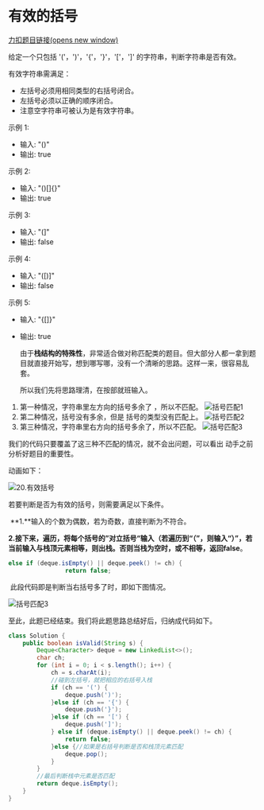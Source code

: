 # 有效的括号

[力扣题目链接(opens new window)](https://leetcode.cn/problems/valid-parentheses/)

给定一个只包括 '('，')'，'{'，'}'，'['，']' 的字符串，判断字符串是否有效。

有效字符串需满足：

- 左括号必须用相同类型的右括号闭合。
- 左括号必须以正确的顺序闭合。
- 注意空字符串可被认为是有效字符串。

示例 1:

- 输入: "()"
- 输出: true

示例 2:

- 输入: "()[]{}"
- 输出: true

示例 3:

- 输入: "(]"
- 输出: false

示例 4:

- 输入: "([)]"
- 输出: false

示例 5:

- 输入: "{[]}"
- 输出: true



  由于**栈结构的特殊性**，非常适合做对称匹配类的题目。但大部分人都一拿到题目就直接开始写，想到哪写哪，没有一个清晰的思路。这样一来，很容易乱套。

  所以我们先将思路理清，在按部就班输入。

1. 第一种情况，字符串里左方向的括号多余了 ，所以不匹配。 ![括号匹配1](https://code-thinking-1253855093.file.myqcloud.com/pics/2020080915505387.png)
2. 第二种情况，括号没有多余，但是 括号的类型没有匹配上。 ![括号匹配2](https://code-thinking-1253855093.file.myqcloud.com/pics/20200809155107397.png)
3. 第三种情况，字符串里右方向的括号多余了，所以不匹配。 ![括号匹配3](https://code-thinking-1253855093.file.myqcloud.com/pics/20200809155115779.png)

我们的代码只要覆盖了这三种不匹配的情况，就不会出问题，可以看出 动手之前分析好题目的重要性。

动画如下：

![20.有效括号](https://code-thinking.cdn.bcebos.com/gifs/20.%E6%9C%89%E6%95%88%E6%8B%AC%E5%8F%B7.gif)

  若要判断是否为有效的括号，则需要满足以下条件。

​    **1.**输入的个数为偶数，若为奇数，直接判断为不符合。

​    **2.**接下来，遍历，将每个括号的”对立括号“输入（若遍历到“（”，则输入“）”，若当前输入与栈顶元素相等，则出栈。否则当栈为空时，或不相等，返回**false**。

 

```java
else if (deque.isEmpty() || deque.peek() != ch) {
                return false;
```

​     此段代码即是判断当右括号多了时，即如下图情况。

![括号匹配3](https://code-thinking-1253855093.file.myqcloud.com/pics/20200809155115779.png)

至此，此题已经结束。我们将此题思路总结好后，归纳成代码如下。





```java
class Solution {
    public boolean isValid(String s) {
        Deque<Character> deque = new LinkedList<>();
        char ch;
        for (int i = 0; i < s.length(); i++) {
            ch = s.charAt(i);
            //碰到左括号，就把相应的右括号入栈
            if (ch == '(') {
                deque.push(')');
            }else if (ch == '{') {
                deque.push('}');
            }else if (ch == '[') {
                deque.push(']');
            } else if (deque.isEmpty() || deque.peek() != ch) {
                return false;
            }else {//如果是右括号判断是否和栈顶元素匹配
                deque.pop();
            }
        }
        //最后判断栈中元素是否匹配
        return deque.isEmpty();
    }
}
```



